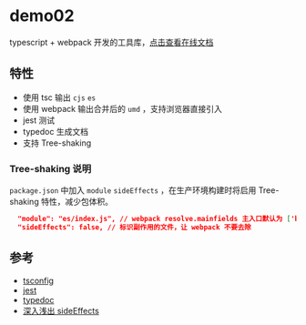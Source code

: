 # demo02

typescript + webpack 开发的工具库，[点击查看在线文档](https://caijf.github.io/lib-demos/demo02/docs/index.html)

## 特性

- 使用 tsc 输出 `cjs` `es`
- 使用 webpack 输出合并后的 `umd` ，支持浏览器直接引入
- jest 测试
- typedoc 生成文档
- 支持 Tree-shaking

### Tree-shaking 说明

`package.json` 中加入 `module` `sideEffects` ，在生产环境构建时将启用 Tree-shaking 特性，减少包体积。

```json
  "module": "es/index.js", // webpack resolve.mainfields 主入口默认为 ['browser', 'module', 'main']
  "sideEffects": false, // 标识副作用的文件，让 webpack 不要去除
```

## 参考

- [tsconfig](https://www.staging-typescript.org/zh/tsconfig)
- [jest](https://facebook.github.io/jest/)
- [typedoc](http://typedoc.org/)
- [深入浅出 sideEffects](https://github.com/happylindz/blog/issues/15)
